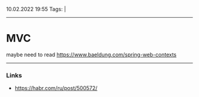 10.02.2022  19:55
Tags:  |
____

# MVC
maybe need to read https://www.baeldung.com/spring-web-contexts


____ 
### Links
- https://habr.com/ru/post/500572/